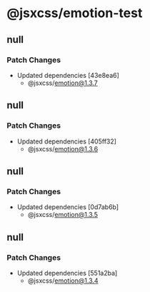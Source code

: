 # @jsxcss/emotion-test

## null

### Patch Changes

- Updated dependencies [43e8ea6]
  - @jsxcss/emotion@1.3.7

## null

### Patch Changes

- Updated dependencies [405ff32]
  - @jsxcss/emotion@1.3.6

## null

### Patch Changes

- Updated dependencies [0d7ab6b]
  - @jsxcss/emotion@1.3.5

## null

### Patch Changes

- Updated dependencies [551a2ba]
  - @jsxcss/emotion@1.3.4
